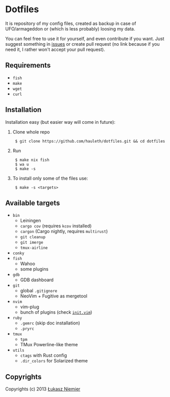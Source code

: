 Dotfiles
========

It is repository of my config files, created as backup in case of UFO/armageddon
or (which is less probably) loosing my data.

You can feel free to use it for yourself, and even contribute if you want. Just
suggest something in [issues](https://github.com/hauleth/dotfiles/issues) or
create pull request (no link because if you need it, I rather won't accept your
pull request).

Requirements
------------

- `fish`
- `make`
- `wget`
- `curl`

Installation
------------

Installation easy (but easier way will come in future):

1. Clone whole repo

        $ git clone https://github.com/hauleth/dotfiles.git && cd dotfiles

2. Run

        $ make nix fish
        $ wa u
        $ make -s

3. To install only some of the files use:

        $ make -s <targets>

Available targets
-----------------

* `bin`
  - Leiningen
  - `cargo cov` (requires `kcov` installed)
  - `cargon` (Cargo nightly, requires `multirust`)
  - `git cleanup`
  - `git imerge`
  - `tmux-airline`
* `conky`
* `fish`
  - Wahoo
  - some plugins
* `gdb`
  - GDB dashboard
* `git`
  - global `.gitignore`
  - NeoVim + Fugitive as mergetool
* `nvim`
  - vim-plug
  - bunch of plugins (check [`init.vim`](nvim/init.vim))
* `ruby`
  - `.gemrc` (skip doc installation)
  - `.pryrc`
* `tmux`
  - `tpm`
  - TMux Powerline-like theme
* `utils`
  - `ctags` with Rust config
  - `.dir_colors` for Solarized theme

Copyrights
----------

Copyrights (c) 2013 [Łukasz Niemier][blog]

[t]: http://twitter.com/hauleth "Just follow me"
[blog]: http://lukasz.niemier.pl "Awesome Fantasy Rubist"
